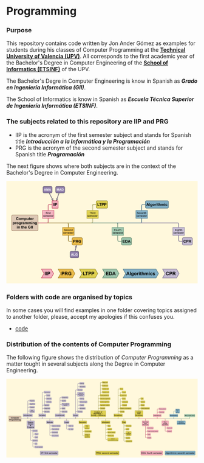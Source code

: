 # Programming

### Purpose
This repository contains code written by Jon Ander Gómez as examples for students
during his classes of Computer Programming at the [**Technical University of Valencia (UPV)**](https://www.upv.es/).
All corresponds to the first academic year of the Bachelor's Degree in Computer Engineering of the
[**School of Informatics (ETSINF)**](https://www.etsinf.upv.es/) of the UPV.

The Bachelor's Degre in Computer Engineering is know in Spanish as ***Grado en Ingeniería Informática (GII)***.

The School of Informatics is know in Spanish as ***Escuela Técnica Superior de Ingeniería Informática (ETSINF)***.

### The subjects related to this repository are **IIP** and **PRG**

* IIP is the acronym of the first semester subject and stands for Spanish title _**Introducción a la Informática y la Programación**_
* PRG is the acronym of the second semester subject and stands for Spanish title _**Programación**_

The next figure shows where both subjects are in the context of the Bachelor's Degree in Computer Engineering.

![Here](images/Computer-programming-in-the-GII.png)


### Folders with code are organised by topics

In some cases you will find examples in one folder covering topics assigned to another folder, please, accept my apologies if this confuses you.

* [code](code)


### Distribution of the contents of Computer Programming
The following figure shows the distribution of *Computer Programming* as a matter tought in several subjects along the Degree in Computer Engineering.

![Compute Programming contents](images/Computer-Programming-contents.png)
